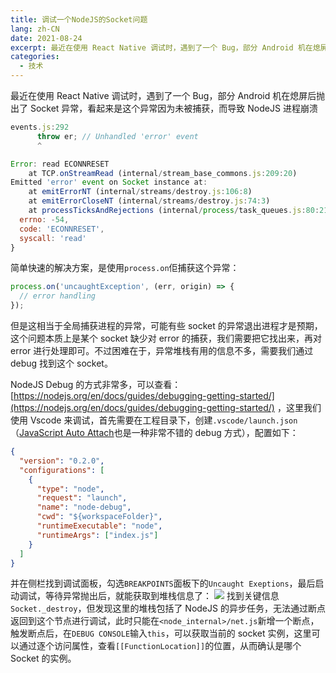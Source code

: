 ```yaml
---
title: 调试一个NodeJS的Socket问题
lang: zh-CN
date: 2021-08-24
excerpt: 最近在使用 React Native 调试时，遇到了一个 Bug，部分 Android 机在熄屏后抛出了 Socket 异常，看起来是这个异常因为未被捕获，而导致 NodeJS 进程崩溃
categories:
  - 技术
---
```


最近在使用 React Native 调试时，遇到了一个 Bug，部分 Android 机在熄屏后抛出了 Socket 异常，看起来是这个异常因为未被捕获，而导致 NodeJS 进程崩溃

```javascript
events.js:292
      throw er; // Unhandled 'error' event
      ^

Error: read ECONNRESET
    at TCP.onStreamRead (internal/stream_base_commons.js:209:20)
Emitted 'error' event on Socket instance at:
    at emitErrorNT (internal/streams/destroy.js:106:8)
    at emitErrorCloseNT (internal/streams/destroy.js:74:3)
    at processTicksAndRejections (internal/process/task_queues.js:80:21) {
  errno: -54,
  code: 'ECONNRESET',
  syscall: 'read'
}
```

简单快速的解决方案，是使用`process.on`佢捕获这个异常：

```javascript
process.on('uncaughtException', (err, origin) => {
  // error handling
});
```

但是这相当于全局捕获进程的异常，可能有些 socket 的异常退出进程才是预期，这个问题本质上是某个 socket 缺少对 error 的捕获，我们需要把它找出来，再对 error 进行处理即可。不过困难在于，异常堆栈有用的信息不多，需要我们通过 debug 找到这个 socket。

NodeJS Debug 的方式非常多，可以查看：[https://nodejs.org/en/docs/guides/debugging-getting-started/](https://nodejs.org/en/docs/guides/debugging-getting-started/) ，这里我们使用 Vscode 来调试，首先需要在工程目录下，创建`.vscode/launch.json`（[JavaScript Auto Attach]()也是一种非常不错的 debug 方式），配置如下：

```json
{
  "version": "0.2.0",
  "configurations": [
    {
      "type": "node",
      "request": "launch",
      "name": "node-debug",
      "cwd": "${workspaceFolder}",
      "runtimeExecutable": "node",
      "runtimeArgs": ["index.js"]
    }
  ]
}
```

并在侧栏找到调试面板，勾选`BREAKPOINTS`面板下的`Uncaught Exeptions`，最后启动调试，等待异常抛出后，就能获取到堆栈信息了：
![](https://narol-blog.oss-cn-beijing.aliyuncs.com/blog-img/202404191726740.png)
找到关键信息`Socket._destroy`，但发现这里的堆栈包括了 NodeJS 的异步任务，无法通过断点返回到这个节点进行调试，此时只能在`<node_internal>/net.js`新增一个断点，触发断点后，在`DEBUG CONSOLE`输入`this`，可以获取当前的 socket 实例，这里可以通过逐个访问属性，查看`[[FunctionLocation]]`的位置，从而确认是哪个 Socket 的实例。

